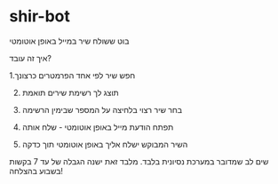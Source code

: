 # shir-bot
 בוט ששולח שיר במייל באופן אוטומטי

איך זה עובד?

1.חפש שיר לפי אחד הפרמטרים כרצונך

2. תוצג לך רשימת שירים תואמת

3. בחר  שיר רצוי בלחיצה על המספר שבימין הרשימה

4. תפתח הודעת מייל באופן אוטומטי - שלח אותה

5. השיר המבוקש ישלח אליך באופן אוטומטי תוך כדקה

שים לב שמדובר במערכת נסיונית בלבד. מלבד זאת ישנה הגבלה של עד 7 בקשות בשבוע
בהצלחה!

